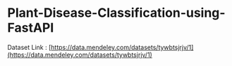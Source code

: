 # Plant-Disease-Classification-using-FastAPI

Dataset Link : [https://data.mendeley.com/datasets/tywbtsjrjv/1](https://data.mendeley.com/datasets/tywbtsjrjv/1)
